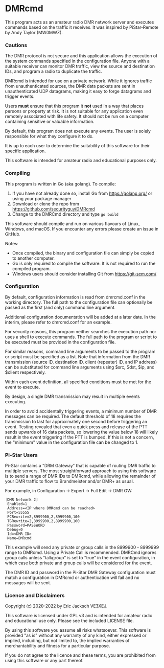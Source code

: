 # DMRcmd

This program acts as an amateur radio DMR network server and executes commands based on the traffic it receives.
It was inspired by PiStar-Remote by Andy Taylor (MW0MWZ).

### Cautions

The DMR protocol is not secure and this application allows the execution of
the system commands specified in the configuration file. Anyone with a suitable receiver can
monitor DMR traffic, view the source and destination IDs, and program a radio to duplicate the
traffic. 

DMRcmd is intended for use on a private network. While it ignores traffic from unauthenticated sources,
the DMR data packets are sent in unauthenticated UDP datagrams, making it easy to forge datagrams and trigger events.

Users **must** ensure that this program it **not** used in a way that places persons or 
property at risk. It is not suitable for any application even remotely associated with life safety.
It should not be run on a computer containing sensitive or valuable information.

By default, this program does not execute any events. The user is solely responsible for what they
configure it to do.

It is up to each user to determine the suitability of this software for their specific application.

This software is intended for amateur radio and educational purposes only. 

### Compiling

This program is written in Go (aka golang). To compile:

1) If you have not already done so, install Go from https://golang.org/ or using your package manager
2) Download or clone the repo from https://github.com/securityguy/DMRcmd
3) Change to the DMRCmd directory and type `go build`

This software should compile and run on various flavours of Linux, Windows, and macOS.
If you encounter any errors please create an issue in GitHub.

Notes:
 - Once compiled, the binary and configuration file can simply be copied to another computer.
 - Go is only required to compile the software. It is not required to run the compiled program.
 - Windows users should consider installing Git from https://git-scm.com/
 
### Configuration

By default, configuration information is read from dmrcmd.conf in the working directory. 
The full path to the configuration file can optionally be passed as the first (and only) 
command line argument.

Additional configuration documentation will be added at a later date. In the interim, 
please refer to dmrcmd.conf for an example. 

For security reasons, this program neither searches the execution path nor uses a shell to 
execute commands. The full path to the program or script to be executed must be provided
in the configuration file.

For similar reasons, command line arguments to be passed to the program or script must be specified as
a list. Note that information from the DMR transmission (source ID, destination ID, client (repeater) ID, 
and IP address) can be substituted for command line arguments using $src, $dst, $ip, and $client respectively.

Within each event definition, all specified conditions must be met for the event to execute.

By design, a single DMR transmission may result in multiple events executing.

In order to avoid accidentally triggering events, a minimum number of DMR messages can be required.
The default threshold of 18 requires the transmission to last for approximately one second 
before triggering an event. Testing revealed that even a quick press and release of the PTT
sends upwards of 16 data packets, so lowering the value below 18 will likely result
in the event triggering if the PTT is bumped. If this is not a concern, the "minimum" value in the
configuration file can be changed to 1.

### Pi-Star Users

Pi-Star contains a "DRM Gateway" that is capable of routing DMR traffic to multiple servers. The most
straightforward approach to using this software is to send a range of DMR IDs to
DMRcmd, while allowing the remainder of your DMR traffic to flow to
Brandmeister and/or DMR+ as usual.

For example, in Configuration -> Expert -> Full Edit -> DMR GW:

    [DMR Network 2]
     Enabled=1
     Address=<IP where DMRcmd can be reached>
     Port=55555
     PCRewrite=2,8999900,2,8999900,100
     TGRewrite=2,8999900,2,8999900,100
     Password=PASSWORD
     Debug=0
     Id=<DMR ID>
     Name=DMRcmd

This example will send any private or group calls in the 8999900 - 8999999 range to DMRcmd.
Using a Private Call is recommended. DMRCmd ignores group calls unless "talkgroup" is
set to "true" in the event configuration, in which case both private and group calls will be
considered for the event.

The DMR ID and password in the Pi-Star DMR Gateway configuration must match a configuration in DMRcmd
or authentication will fail and no messages will be sent.

### Licence and Disclaimers

Copyright (c) 2020-2022 by Eric Jacksch VE3XEJ.

This software is licensed under GPL v3 and is intended for amateur radio and educational use only.
Please see the included LICENSE file.

By using this software you assume all risks whatsoever. This software is provided "as is"
without any warranty of any kind, either expressed or implied, including, but not limited to,
the implied warranties of merchantability and fitness for a particular purpose.
 
If you do not agree to the licence and these terms, you are prohibited from using this software
or any part thereof.
